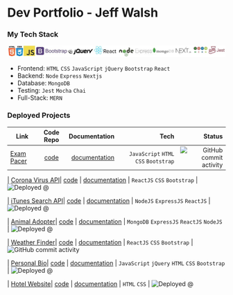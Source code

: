 
# Dev Portfolio - Jeff Walsh

### My Tech Stack


![tech stack](https://github.com/jeffpwalsh/jeffpwalsh/blob/master/techlogos.JPG)

 - Frontend: `HTML` `CSS` `JavaScript` `jQuery` `Bootstrap` `React`
 - Backend: `Node` `Express` `Nextjs`
 - Database: `MongoDB`
 - Testing: `Jest` `Mocha` `Chai`
 - Full-Stack: `MERN`
 
 
### Deployed Projects 



 | Link        | Code Repo      | Documentation | Tech     | Status    |
| ------------- |:-------------:| ------------:| ---------:| ---------:|
| [Exam Pacer](http://exam.pacer.jeffwalsh.co.za/)| [code](https://github.com/jeffpwalsh/exam-pacer) | [documentation](https://github.com/jeffpwalsh/exam-pacer/blob/master/README.md) | `JavaScript` `HTML` `CSS` `Bootstrap` | ![GitHub commit activity](https://img.shields.io/github/commit-activity/y/jeffpwalsh/exam-pacer)

| [Corona Virus API](https://jeffpwalsh-corona-virus-api.herokuapp.com/)| [code](https://github.com/jeffpwalsh/corona-virus-api) | [documentation](https://github.com/jeffpwalsh/corona-virus-api/blob/master/README.md) | `ReactJS` `CSS` `Bootstrap` | ![Deployed @](https://img.shields.io/badge/deployed-heroku-blueviolet)

| [iTunes Search API](https://guarded-tor-84227.herokuapp.com/)| [code](https://github.com/jeffpwalsh/iTunes-Search-API) | [documentation](https://github.com/jeffpwalsh/iTunes-Search-API/blob/master/README.md) | `NodeJS` `ExpressJS` `ReactJS` | ![Deployed @](https://img.shields.io/badge/deployed-heroku-blueviolet)

| [Animal Adopter](https://animal-adopter.herokuapp.com/)| [code](https://github.com/jeffpwalsh/animal-adopter) | [documentation](https://github.com/jeffpwalsh/animal-adopter/blob/master/README.md) | `MongoDB` `ExpressJS` `ReactJS` `NodeJS` | ![Deployed @](https://img.shields.io/badge/deployed-heroku-blueviolet)

| [Weather Finder](https://jeffpwalsh-weather-finder.herokuapp.com/)| [code](https://github.com/jeffpwalsh/weather-finder) | [documentation](https://github.com/jeffpwalsh/weather-finder/blob/master/README.md) | `ReactJS` `CSS` `Bootstrap` | ![GitHub commit activity](https://img.shields.io/github/commit-activity/y/jeffpwalsh/weather-finder)

| [Personal Bio](https://jeffpwalsh.github.io/bio/)| [code](https://github.com/jeffpwalsh/bio) | [documentation](https://github.com/jeffpwalsh/bio/blob/master/README.md) | `JavaScript` `jQuery` `HTML` `CSS` `Bootstrap` | ![Deployed @](https://img.shields.io/badge/deployed-gh--pages-brightgreen)

| [Hotel Website](https://jeffpwalsh.github.io/hotel-website/index.html)| [code](https://github.com/jeffpwalsh/hotel-website) | [documentation](https://github.com/jeffpwalsh/hotel-website/blob/master/README.md) | `HTML` `CSS` | ![Deployed @](https://img.shields.io/badge/deployed-gh--pages-brightgreen)

 
 




  
 
 
  
 
 
